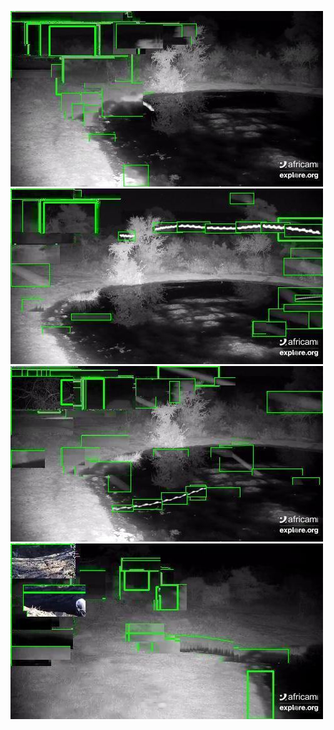 ![20200610-231416-234421](in/20200610/20200610-231416-234421_0_.jpg)
![20200610-234426-000001](in/20200610/20200610-234426-000001_0_.jpg)
![20200611-000006-003011](in/20200611/20200611-000006-003011_0_.jpg)
![20200611-003016-010021](in/20200611/20200611-003016-010021_0_.jpg)
